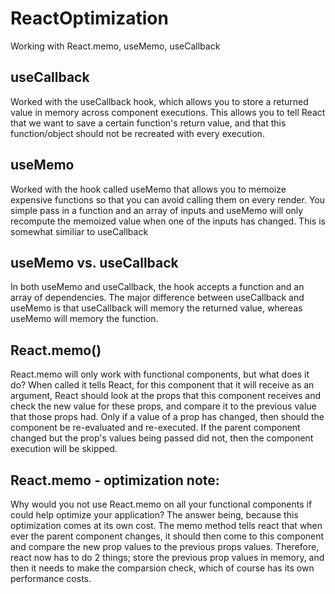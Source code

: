 # ReactOptimization
Working with React.memo, useMemo, useCallback


## useCallback
Worked with the useCallback hook, which allows you to store a returned value in memory across component executions.
This allows you to tell React that we want to save a certain function's return value, and that this function/object should 
not be recreated with every execution.

## useMemo
Worked with the hook called useMemo that allows you to memoize expensive functions so that you can avoid calling them on every render. 
You simple pass in a function and an array of inputs and useMemo will only recompute the memoized value when one of the inputs has changed.
This is somewhat similiar to useCallback

## useMemo vs. useCallback
In both useMemo and useCallback, the hook accepts a function and an array of dependencies. 
The major difference between useCallback and useMemo is that useCallback will memory the returned value, whereas useMemo will memory the function.

## React.memo()
React.memo will only work with functional components, but what does it do? When called it tells React, for this component that it will receive as 
an argument, React should look at the props that this component receives and check the new value for these props, and compare it to the previous value
that those props had. Only if a value of a prop has changed, then should the component be re-evaluated and re-executed.
If the parent component changed but the prop's values being passed did not, then the component execution will be skipped. 

## React.memo - optimization note:
Why would you not use React.memo on all your functional components if could help optimize your application?
The answer being, because this optimization comes at its own cost. The memo method tells react that when ever the parent component changes, it
should then come to this component and compare the new prop values to the previous props values. Therefore, react now has to do 2 things;
store the previous prop values in memory, and then it needs to make the comparsion check, which of course has its own performance costs. 
